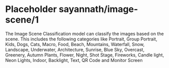 # Placeholder sayannath/image-scene/1
The Image Scene Classification model can classify the images based on the scene. This includes the following categories like Portrait, Group Portrait, Kids, Dogs, Cats, Macro, Food, Beach, Mountains, Waterfall, Snow, Landscape, Underwater, Architecture, Sunrise, Blue Sky, Overcast, Greenery, Autumn Plants, Flower, Night, Shot Stage, Fireworks, Candle light, Neon Lights, Indoor, Backlight, Text, QR Code and Monitor Screen

<!-- dataset: other -->
<!-- task: image-classification -->
<!-- network-architecture: efficientnet-b1 -->
<!-- fine-tunable: true -->
<!-- license: apache-2.0 -->